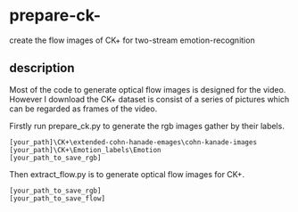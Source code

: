 # prepare-ck-
create the flow images of CK+ for two-stream emotion-recognition
## description
Most of the code to generate optical flow images is designed for the video. However I download the CK+ dataset is consist of a series of pictures which can be regarded as frames of the video.

Firstly run prepare_ck.py to generate the rgb images gather by their labels.
```
[your_path]\CK+\extended-cohn-hanade-emages\cohn-kanade-images
[your_path]\CK+\Emotion_labels\Emotion
[your_path_to_save_rgb]
```

Then extract_flow.py is to generate optical flow images for CK+.
```
[your_path_to_save_rgb]
[your_path_to_save_flow]
```
